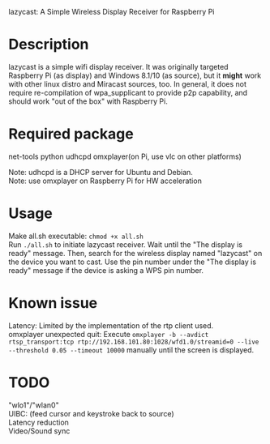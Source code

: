 lazycast: A Simple Wireless Display Receiver for Raspberry Pi

# Description
lazycast is a simple wifi display receiver. It was originally targeted Raspberry Pi (as display) and Windows 8.1/10 (as source), but it **might** work with other linux distro and Miracast sources, too. In general, it does not require re-compilation of wpa_supplicant to provide p2p capability, and should work "out of the box" with Raspberry Pi.

# Required package
net-tools python udhcpd omxplayer(on Pi, use vlc on other platforms)

Note: udhcpd is a DHCP server for Ubuntu and Debian.  
Note: use omxplayer on Raspberry Pi for HW acceleration  

# Usage
Make all.sh executable: `chmod +x all.sh`  
Run `./all.sh` to initiate lazycast receiver. Wait until the "The display is ready" message.
Then, search for the wireless display named "lazycast" on the device you want to cast. Use the pin number under the "The display is ready" message if the device is asking a WPS pin number.  


# Known issue
Latency: Limited by the implementation of the rtp client used.  
omxplayer unexpected quit: Execute `omxplayer -b --avdict rtsp_transport:tcp rtp://192.168.101.80:1028/wfd1.0/streamid=0 --live --threshold 0.05 --timeout 10000` manually until the screen is displayed.



# TODO
"wlo1"/"wlan0"  
UIBC: (feed cursor and keystroke back to source)  
Latency reduction  
Video/Sound sync
